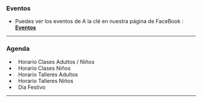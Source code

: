 ### Eventos

- Puedes ver los eventos de A la clé en nuestra página de FaceBook : **[<i class="fa fa-fw fa-facebook-official"></i> Eventos](https://www.facebook.com/alaclezaragoza/events)**

<hr class="space" />

### Agenda
<ul id="calendar-legend">
    <li><span class="gcal-class-adult">&nbsp;</span> Horario Clases Adultos / Niños</li>
    <li><span class="gcal-class-child">&nbsp;</span> Horario Clases Niños</li>
    <li><span class="gcal-workshop-adult">&nbsp;</span> Horario Talleres Adultos</li>
    <li><span class="gcal-workshop-child">&nbsp;</span> Horario Talleres Niños</li>
    <li><span class="gcal-holidays">&nbsp;</span> Día Festivo</li>
</ul>

<hr class="space" />
<div id="calendar"></div>
